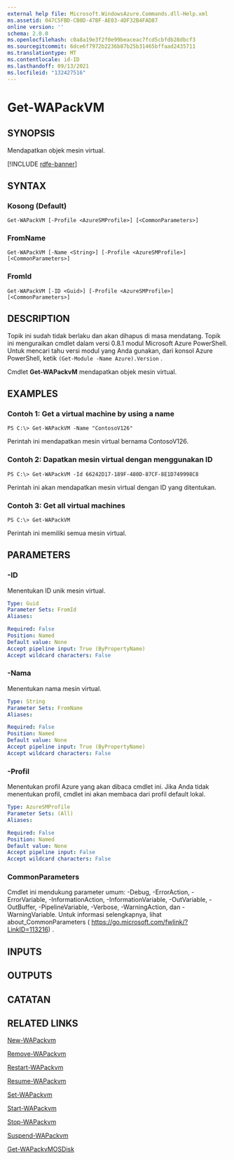 ```yaml
---
external help file: Microsoft.WindowsAzure.Commands.dll-Help.xml
ms.assetid: 047C5FBD-CB0D-47BF-AE03-4DF32B4FAD87
online version: ''
schema: 2.0.0
ms.openlocfilehash: c0a8a19e3f2f0e99beaceac7fcd5cbfdb28dbcf3
ms.sourcegitcommit: 6dce6f7972b2236b87b25b31465bffaad2435711
ms.translationtype: MT
ms.contentlocale: id-ID
ms.lasthandoff: 09/13/2021
ms.locfileid: "132427516"
---
```

# Get-WAPackVM

## SYNOPSIS
Mendapatkan objek mesin virtual.

[!INCLUDE [rdfe-banner](../../includes/rdfe-banner.md)]

## SYNTAX

### Kosong (Default)
```
Get-WAPackVM [-Profile <AzureSMProfile>] [<CommonParameters>]
```

### FromName
```
Get-WAPackVM [-Name <String>] [-Profile <AzureSMProfile>] [<CommonParameters>]
```

### FromId
```
Get-WAPackVM [-ID <Guid>] [-Profile <AzureSMProfile>] [<CommonParameters>]
```

## DESCRIPTION
Topik ini sudah tidak berlaku dan akan dihapus di masa mendatang.
Topik ini menguraikan cmdlet dalam versi 0.8.1 modul Microsoft Azure PowerShell.
Untuk mencari tahu versi modul yang Anda gunakan, dari konsol Azure PowerShell, ketik `(Get-Module -Name Azure).Version` .

Cmdlet **Get-WAPackvM** mendapatkan objek mesin virtual.

## EXAMPLES

### Contoh 1: Get a virtual machine by using a name
```
PS C:\> Get-WAPackVM -Name "ContosoV126"
```

Perintah ini mendapatkan mesin virtual bernama ContosoV126.

### Contoh 2: Dapatkan mesin virtual dengan menggunakan ID
```
PS C:\> Get-WAPackVM -Id 66242D17-189F-480D-87CF-8E1D749998C8
```

Perintah ini akan mendapatkan mesin virtual dengan ID yang ditentukan.

### Contoh 3: Get all virtual machines
```
PS C:\> Get-WAPackVM
```

Perintah ini memiliki semua mesin virtual.

## PARAMETERS

### -ID
Menentukan ID unik mesin virtual.

```yaml
Type: Guid
Parameter Sets: FromId
Aliases:

Required: False
Position: Named
Default value: None
Accept pipeline input: True (ByPropertyName)
Accept wildcard characters: False
```

### -Nama
Menentukan nama mesin virtual.

```yaml
Type: String
Parameter Sets: FromName
Aliases:

Required: False
Position: Named
Default value: None
Accept pipeline input: True (ByPropertyName)
Accept wildcard characters: False
```

### -Profil
Menentukan profil Azure yang akan dibaca cmdlet ini.
Jika Anda tidak menentukan profil, cmdlet ini akan membaca dari profil default lokal.

```yaml
Type: AzureSMProfile
Parameter Sets: (All)
Aliases:

Required: False
Position: Named
Default value: None
Accept pipeline input: False
Accept wildcard characters: False
```

### CommonParameters
Cmdlet ini mendukung parameter umum: -Debug, -ErrorAction, -ErrorVariable, -InformationAction, -InformationVariable, -OutVariable, -OutBuffer, -PipelineVariable, -Verbose, -WarningAction, dan -WarningVariable. Untuk informasi selengkapnya, lihat about_CommonParameters ( https://go.microsoft.com/fwlink/?LinkID=113216) .

## INPUTS

## OUTPUTS

## CATATAN

## RELATED LINKS

[New-WAPackvm](./New-WAPackVM.md)

[Remove-WAPackvm](./Remove-WAPackVM.md)

[Restart-WAPackvm](./Restart-WAPackVM.md)

[Resume-WAPackvm](./Resume-WAPackVM.md)

[Set-WAPackvm](./Set-WAPackVM.md)

[Start-WAPackvm](./Start-WAPackVM.md)

[Stop-WAPackvm](./Stop-WAPackVM.md)

[Suspend-WAPackvm](./Suspend-WAPackVM.md)

[Get-WAPackvMOSDisk](./Get-WAPackVMOSDisk.md)


